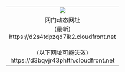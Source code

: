﻿<table>
  <tr></tr>
  <tr><td colspan=2 align=center><img src="https://d2s4tdpzqd7ik2.cloudfront.net/Up/oGate.jpg" /></td></tr>
  <tr><td colspan=2 align=center>网门动态网址<br/>(最新)
<br>https://d2s4tdpzqd7ik2.cloudfront.net
<br/><br/>(以下网址可能失效)
<br>https://d3bqvjr43phtth.cloudfront.net
    </td>
  </tr>
</table>
